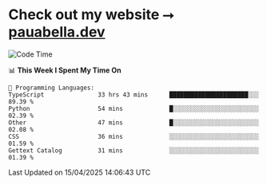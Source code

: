 # Check out my website ⭢ [pauabella.dev](https://pauabella.dev)

<!--START_SECTION:waka-->
![Code Time](http://img.shields.io/badge/Code%20Time-4%2C340%20hrs%2057%20mins-blue)

📊 **This Week I Spent My Time On** 

```text
💬 Programming Languages: 
TypeScript               33 hrs 43 mins      ██████████████████████░░░   89.39 % 
Python                   54 mins             █░░░░░░░░░░░░░░░░░░░░░░░░   02.39 % 
Other                    47 mins             █░░░░░░░░░░░░░░░░░░░░░░░░   02.08 % 
CSS                      36 mins             ░░░░░░░░░░░░░░░░░░░░░░░░░   01.59 % 
Gettext Catalog          31 mins             ░░░░░░░░░░░░░░░░░░░░░░░░░   01.39 % 
```


 Last Updated on 15/04/2025 14:06:43 UTC
<!--END_SECTION:waka-->
